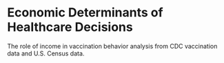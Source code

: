 # Economic Determinants of Healthcare Decisions
The role of income in vaccination behavior analysis from CDC vaccination data and U.S. Census data.
